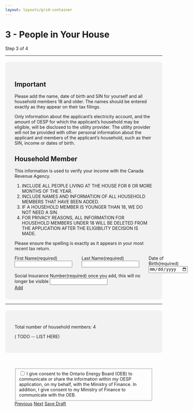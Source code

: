 ```yaml
---
layout: layouts/grid-container
---
```

<style>
img {
  cover-fit: contain;
  max-width: 90%;
}
.content {
  display: flex;
  gap: 30px;
}
.two-thirds > div:first-child {
  width: 66%;

}
.two-up.ontario-input {
  margin: 0;
}
h3 {
  margin-bottom: 1rem;
}
h4 {
  margin-top: 1rem;
}

.save:after{
   content: 'Save Draft';
   display: block;
}
.save:focus:after,
.save:active:after{
   content: 'Draft Saved!';
   display: block;
}
</style>

# 3 - People in Your House
<div class="ontario-step-indicator">
    <div class="ontario-row">
        <div class="ontario-columns ontario-small-12">
            <div class="ontario-step-indicator">
                <span class="ontario-h4">Step&nbsp;3 of&nbsp;4</span>
            </div>
            <hr />
        </div>
    </div>
</div>

<div style="background-color: #F2F2F2; border-radius: 8px; padding: 30px; margin-top: 20px; " markdown="1">

## Important
Please add the name, date of birth and SIN for yourself and all household members 18 and older. The names should be entered exactly as they appear on their tax filings.

Only information about the applicant’s electricity account, and the amount of OESP for which the applicant’s household may be eligible, will be disclosed to the utility provider. The utility provider will not be provided with other personal information about the applicant and members of the applicant’s household, such as their SIN, income or dates of birth.

## Household Member
This information is used to verify your income with the Canada Revenue Agency.
1. INCLUDE ALL PEOPLE LIVING AT THE HOUSE FOR 6 OR MORE MONTHS OF THE YEAR.
2. INCLUDE NAMES AND INFORMATION OF ALL HOUSEHOLD MEMBERS THAT HAVE BEEN ADDED.
3. IF A HOUSEHOLD MEMBER IS YOUNGER THAN 18, WE DO NOT NEED A SIN.
4. FOR PRIVACY REASONS, ALL INFORMATION FOR HOUSEHOLD MEMBERS UNDER 18 WILL BE DELETED FROM THE APPLICATION AFTER THE ELIGIBILITY DECISION IS MADE.

 Please ensure the spelling is exactly as it appears in your most recent tax return.

<div class="content">
<div class="ontario-form-group">
    <label class="ontario-label">
        First Name<span class="ontario-label__flag">(required)</span>
    </label>
    <input class="ontario-input" type="text">
</div>

<div class="ontario-form-group">
    <label class="ontario-label">
        Last Name<span class="ontario-label__flag">(required)</span>
    </label>
    <input class="ontario-input" type="text">
</div>
<div class="ontario-form-group">
    <label class="ontario-label" for="text-input-example">
        Date of Birth<span class="ontario-label__flag">(required)</span>
    </label>
    <input class="ontario-input" type="date" id="text-input-example">
</div>
</div>

<div class="ontario-form-group">
    <label class="ontario-label">
        Social Insurance Number<span class="ontario-label__flag">(required)</span>
    </label>
    once you add, this will no longer be visible
    <input class="ontario-input ontario-input--20-char-width" type="text" inputmode="numeric" pattern="[0-9]" >
</div>
<a href="/app3" class="ontario-button ontario-button--primary">Add</a>

</div><!-- close gray box -->

---

<div style="background-color: #F2F2F2; border-radius: 8px; padding: 30px; margin-top: 20px; " markdown="1">

Total number of household members: 4

( TODO -- LIST HERE)
</div><!-- close gray box -->

<div style="padding: 30px; margin-top: 20px; " markdown="1">
<div class="ontario-form-group">
    <fieldset class="ontario-fieldset">
        <div class="ontario-checkboxes">
            <div class="ontario-checkboxes__item">
                <input class="ontario-checkboxes__input" id="checkbox-option-1" name="options" type="checkbox" value="option-1">
                <label class="ontario-checkboxes__label" for="checkbox-option-1">
                   I give consent to the Ontario Energy Board (OEB) to communicate or share the information within my OESP application, on my behalf, with the Ministry of Finance. In addition, I give consent to my Ministry of Finance to communicate with the OEB.
                </label>
            </div>
        </div>
    </fieldset>
</div>

<div class="button-group">
<a href="/app2" class="ontario-button ontario-button--secondary">Previous</a>
<a href="/app4" class="ontario-button ontario-button--primary">Next</a>
<a href="" class="ontario-button ontario-button--tertiary">Save Draft</a>
</div>

</div>

